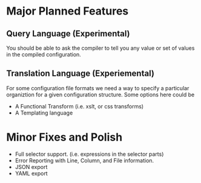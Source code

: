 # Major Planned Features

## Query Language (Experimental)

You should be able to ask the compiler to tell you any value or set of values in the
compiled configuration.

## Translation Language (Experiemental)

For some configuration file formats we need a way to specify a particular
organiztion for a given configuration structure. Some options here could be
 
* A Functional Transform (i.e. xslt, or css transforms)
* A Templating language

# Minor Fixes and Polish

* Full selector support. (i.e. expressions in the selector parts)
* Error Reporting with Line, Column, and File information.
* JSON export
* YAML export